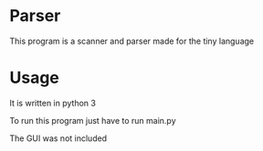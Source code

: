 # Parser

This program is a scanner and parser made for the tiny language 

# Usage 

It is written in python 3 

To run this program just have to run main.py 

The GUI was not included 
